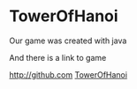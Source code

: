 # TowerOfHanoi
Our game was created with java

And there is a link to game 

http://github.com
[TowerOfHanoi](http://github.com)
